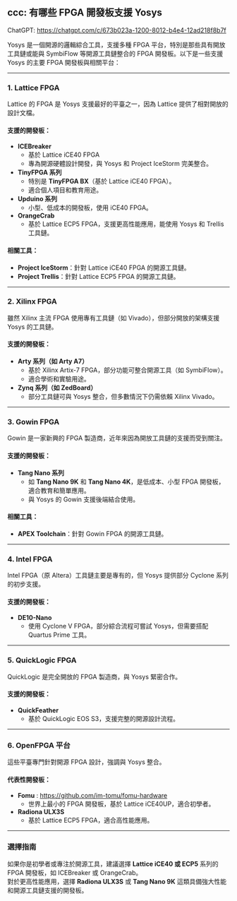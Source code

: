 

## ccc: 有哪些 FPGA 開發板支援 Yosys

ChatGPT: https://chatgpt.com/c/673b023a-1200-8012-b4e4-12ad218f8b7f

Yosys 是一個開源的邏輯綜合工具，支援多種 FPGA 平台，特別是那些具有開放工具鏈或能與 SymbiFlow 等開源工具鏈整合的 FPGA 開發板。以下是一些支援 Yosys 的主要 FPGA 開發板與相關平台：

---

### **1. Lattice FPGA**
Lattice 的 FPGA 是 Yosys 支援最好的平臺之一，因為 Lattice 提供了相對開放的設計文檔。
#### 支援的開發板：
- **ICEBreaker**  
  - 基於 Lattice iCE40 FPGA  
  - 專為開源硬體設計開發，與 Yosys 和 Project IceStorm 完美整合。
- **TinyFPGA 系列**  
  - 特別是 **TinyFPGA BX**（基於 Lattice iCE40 FPGA）。  
  - 適合個人項目和教育用途。
- **Upduino 系列**  
  - 小型、低成本的開發板，使用 iCE40 FPGA。
- **OrangeCrab**  
  - 基於 Lattice ECP5 FPGA，支援更高性能應用，能使用 Yosys 和 Trellis 工具鏈。

#### 相關工具：
- **Project IceStorm**：針對 Lattice iCE40 FPGA 的開源工具鏈。
- **Project Trellis**：針對 Lattice ECP5 FPGA 的開源工具鏈。

---

### **2. Xilinx FPGA**
雖然 Xilinx 主流 FPGA 使用專有工具鏈（如 Vivado），但部分開放的架構支援 Yosys 的工具鏈。
#### 支援的開發板：
- **Arty 系列（如 Arty A7）**  
  - 基於 Xilinx Artix-7 FPGA，部分功能可整合開源工具（如 SymbiFlow）。  
  - 適合學術和實驗用途。
- **Zynq 系列（如 ZedBoard）**  
  - 部分工具鏈可與 Yosys 整合，但多數情況下仍需依賴 Xilinx Vivado。

---

### **3. Gowin FPGA**
Gowin 是一家新興的 FPGA 製造商，近年來因為開放工具鏈的支援而受到關注。
#### 支援的開發板：
- **Tang Nano 系列**  
  - 如 **Tang Nano 9K** 和 **Tang Nano 4K**，是低成本、小型 FPGA 開發板，適合教育和簡單應用。  
  - 與 Yosys 的 Gowin 支援後端結合使用。

#### 相關工具：
- **APEX Toolchain**：針對 Gowin FPGA 的開源工具鏈。

---

### **4. Intel FPGA**
Intel FPGA（原 Altera）工具鏈主要是專有的，但 Yosys 提供部分 Cyclone 系列的初步支援。
#### 支援的開發板：
- **DE10-Nano**  
  - 使用 Cyclone V FPGA，部分綜合流程可嘗試 Yosys，但需要搭配 Quartus Prime 工具。

---

### **5. QuickLogic FPGA**
QuickLogic 是完全開放的 FPGA 製造商，與 Yosys 緊密合作。
#### 支援的開發板：
- **QuickFeather**  
  - 基於 QuickLogic EOS S3，支援完整的開源設計流程。

---

### **6. OpenFPGA 平台**
這些平臺專門針對開源 FPGA 設計，強調與 Yosys 整合。
#### 代表性開發板：
- **Fomu**  : https://github.com/im-tomu/fomu-hardware
  - 世界上最小的 FPGA 開發板，基於 Lattice iCE40UP，適合初學者。
- **Radiona ULX3S**  
  - 基於 Lattice ECP5 FPGA，適合高性能應用。

---

### 選擇指南
如果你是初學者或專注於開源工具，建議選擇 **Lattice iCE40 或 ECP5** 系列的 FPGA 開發板，如 ICEBreaker 或 OrangeCrab。  
對於更高性能應用，選擇 **Radiona ULX3S** 或 **Tang Nano 9K** 這類具備強大性能和開源工具鏈支援的開發板。